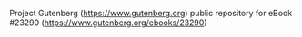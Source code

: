 Project Gutenberg (https://www.gutenberg.org) public repository for eBook #23290 (https://www.gutenberg.org/ebooks/23290)
